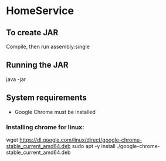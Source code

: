 # HomeService

## To create JAR 
Compile, then run assembly:single

## Running the JAR
java -jar <file>

## System requirements

* Google Chrome must be installed

### Installing chrome for linux:

wget https://dl.google.com/linux/direct/google-chrome-stable_current_amd64.deb
sudo apt -y install ./google-chrome-stable_current_amd64.deb
